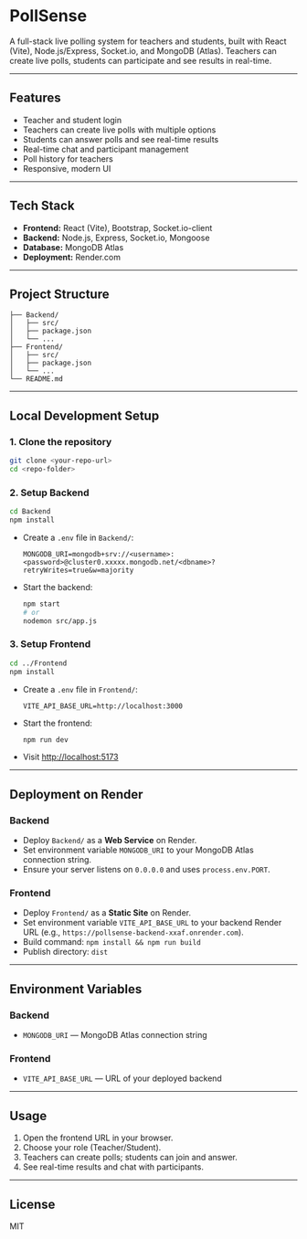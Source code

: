 # PollSense

A full-stack live polling system for teachers and students, built with React (Vite), Node.js/Express, Socket.io, and MongoDB (Atlas). Teachers can create live polls, students can participate and see results in real-time.

---

## Features
- Teacher and student login
- Teachers can create live polls with multiple options
- Students can answer polls and see real-time results
- Real-time chat and participant management
- Poll history for teachers
- Responsive, modern UI

---

## Tech Stack
- **Frontend:** React (Vite), Bootstrap, Socket.io-client
- **Backend:** Node.js, Express, Socket.io, Mongoose
- **Database:** MongoDB Atlas
- **Deployment:** Render.com

---

## Project Structure
```
├── Backend/
│   ├── src/
│   ├── package.json
│   └── ...
├── Frontend/
│   ├── src/
│   ├── package.json
│   └── ...
└── README.md
```

---

## Local Development Setup

### 1. **Clone the repository**
```sh
git clone <your-repo-url>
cd <repo-folder>
```

### 2. **Setup Backend**
```sh
cd Backend
npm install
```
- Create a `.env` file in `Backend/`:
  ```
  MONGODB_URI=mongodb+srv://<username>:<password>@cluster0.xxxxx.mongodb.net/<dbname>?retryWrites=true&w=majority
  ```
- Start the backend:
  ```sh
  npm start
  # or
  nodemon src/app.js
  ```

### 3. **Setup Frontend**
```sh
cd ../Frontend
npm install
```
- Create a `.env` file in `Frontend/`:
  ```
  VITE_API_BASE_URL=http://localhost:3000
  ```
- Start the frontend:
  ```sh
  npm run dev
  ```
- Visit [http://localhost:5173](http://localhost:5173)

---

## Deployment on Render

### **Backend**
- Deploy `Backend/` as a **Web Service** on Render.
- Set environment variable `MONGODB_URI` to your MongoDB Atlas connection string.
- Ensure your server listens on `0.0.0.0` and uses `process.env.PORT`.

### **Frontend**
- Deploy `Frontend/` as a **Static Site** on Render.
- Set environment variable `VITE_API_BASE_URL` to your backend Render URL (e.g., `https://pollsense-backend-xxaf.onrender.com`).
- Build command: `npm install && npm run build`
- Publish directory: `dist`

---

## Environment Variables

### **Backend**
- `MONGODB_URI` — MongoDB Atlas connection string

### **Frontend**
- `VITE_API_BASE_URL` — URL of your deployed backend

---

## Usage
1. Open the frontend URL in your browser.
2. Choose your role (Teacher/Student).
3. Teachers can create polls; students can join and answer.
4. See real-time results and chat with participants.

---

## License
MIT
